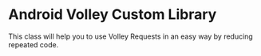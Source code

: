 # Android Volley Custom Library
This class will help you to use Volley Requests in an easy way by reducing repeated code.
